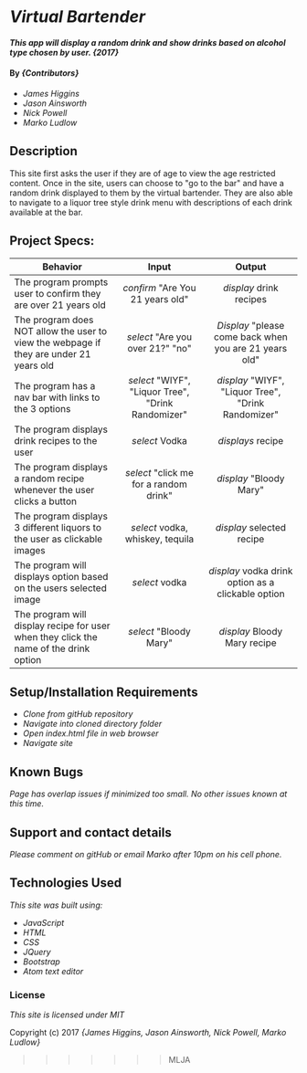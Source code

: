 
# _Virtual Bartender_

#### _This app will display a random drink and show drinks based on alcohol type chosen by user. {2017}_

#### By _**{Contributors}**_
* _James Higgins_
* _Jason Ainsworth_
* _Nick Powell_
* _Marko Ludlow_

## Description
This site first asks the user if they are of age to view the age restricted content. Once in the site, users can choose to "go to the bar" and have a random drink displayed to them by the virtual bartender. They are also able to navigate to a liquor tree style drink menu with descriptions of each drink available at the bar.

## Project Specs:
| Behavior |  Input   |  Output  |
|----------|:--------:|:--------:|
| The program prompts user to confirm they are over 21 years old| *confirm* "Are You 21 years old" | *display* drink recipes |
| The program does NOT allow the user to view the webpage if they are under 21 years old| *select* "Are you over 21?" "no" | *Display* "please come back when you are 21 years old" |
| The program has a nav bar with links to the 3 options | *select* "WIYF", "Liquor Tree", "Drink Randomizer" |  *display* "WIYF", "Liquor Tree", "Drink Randomizer" |
| The program displays drink recipes to the user | *select* Vodka | *displays* recipe |
| The program displays a random recipe whenever the user clicks a button | *select* "click me for a random drink" | *display* "Bloody Mary" |
| The program displays 3 different liquors to the user as clickable images | *select* vodka, whiskey, tequila | *display* selected recipe |
| The program will displays option based on the users selected image | *select* vodka | *display* vodka drink option as a clickable option |
| The program will display recipe for user when they click the name of the drink option  | *select* "Bloody Mary" | *display* Bloody Mary recipe |

## Setup/Installation Requirements

* _Clone from gitHub repository_
* _Navigate into cloned directory folder_
* _Open index.html file in web browser_
* _Navigate site_

## Known Bugs

_Page has overlap issues if minimized too small. No other issues known at this time._

## Support and contact details

_Please comment on gitHub or email Marko after 10pm on his cell phone._

## Technologies Used

_This site was built using:_
* _JavaScript_
* _HTML_
* _CSS_
* _JQuery_
* _Bootstrap_
* _Atom text editor_


### License

*This site is licensed under MIT*

Copyright (c) 2017 _{James Higgins, Jason Ainsworth, Nick Powell, Marko Ludlow}_
>>>>>>> MLJA
